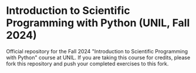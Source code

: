 # Introduction to Scientific Programming with Python (UNIL, Fall 2024)
Official repository for the Fall 2024 "Introduction to Scientific Programming with Python" course at UNIL. 
If you are taking this course for credits, please fork this repository and push your completed exercises to this fork.  
